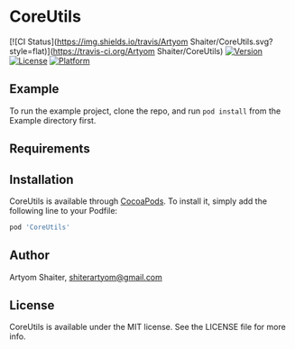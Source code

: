 # CoreUtils

[![CI Status](https://img.shields.io/travis/Artyom Shaiter/CoreUtils.svg?style=flat)](https://travis-ci.org/Artyom Shaiter/CoreUtils)
[![Version](https://img.shields.io/cocoapods/v/CoreUtils.svg?style=flat)](https://cocoapods.org/pods/CoreUtils)
[![License](https://img.shields.io/cocoapods/l/CoreUtils.svg?style=flat)](https://cocoapods.org/pods/CoreUtils)
[![Platform](https://img.shields.io/cocoapods/p/CoreUtils.svg?style=flat)](https://cocoapods.org/pods/CoreUtils)

## Example

To run the example project, clone the repo, and run `pod install` from the Example directory first.

## Requirements

## Installation

CoreUtils is available through [CocoaPods](https://cocoapods.org). To install
it, simply add the following line to your Podfile:

```ruby
pod 'CoreUtils'
```

## Author

Artyom Shaiter, shiterartyom@gmail.com

## License

CoreUtils is available under the MIT license. See the LICENSE file for more info.

